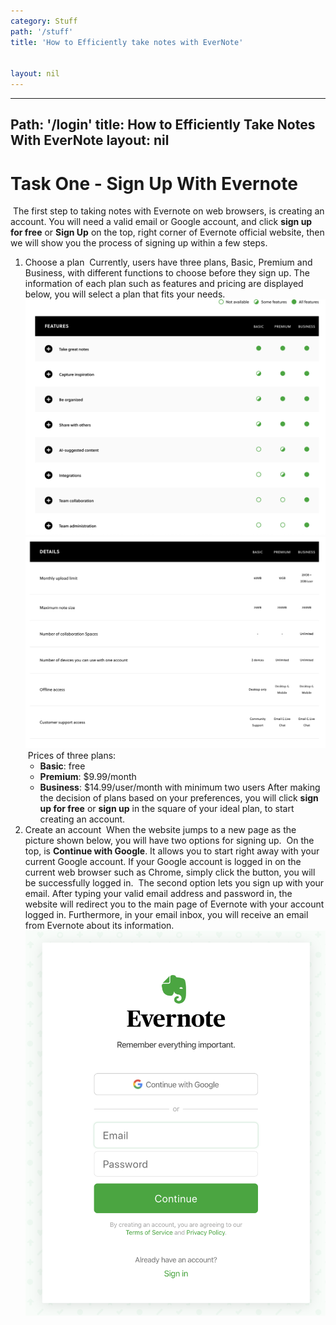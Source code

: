 ```yaml
---
category: Stuff
path: '/stuff'
title: 'How to Efficiently take notes with EverNote'


layout: nil
---
```


---
Path: '/login'
title: How to Efficiently Take Notes With EverNote
layout: nil
---

# Task One - Sign Up With Evernote
​
The first step to taking notes with Evernote on web browsers, is creating an account. You will need a valid email or Google account, and click **sign up for free** or **Sign Up** on the top, right corner of Evernote official website, then we will show you the process of signing up within a few steps.
​
1. Choose a plan
​
   Currently, users have three plans, Basic, Premium and Business, with different functions to choose before they sign up. The information of each plan such as features and pricing are displayed below, you will select a plan that fits your needs.
![plan features](../images/features.png)  
![plan details](../images/details.png)
​
   Prices of three plans:
​
   - **Basic**: free
​
   - **Premium**: $9.99/month
​
   - **Business**: $14.99/user/month with minimum two users
​
   After making the decision of plans based on your preferences, you will click **sign up for free** or **sign up** in the square of your ideal plan, to start creating an account.
​
2. Create an account
​
   When the website jumps to a new page as the picture shown below, you will have two options for signing up.
​
   On the top, is **Continue with Google**. It allows you to start right away with your current Google account. If your Google account is logged in on the current web browser such as Chrome, simply click the button, you will be successfully logged in.
​
   The second option lets you sign up with your email. After typing your valid email address and password in, the website will redirect you to the main page of Evernote with your account logged in. Furthermore, in your email inbox, you will receive an email from Evernote about its information.
![options for signing up](../images/signup.png)

